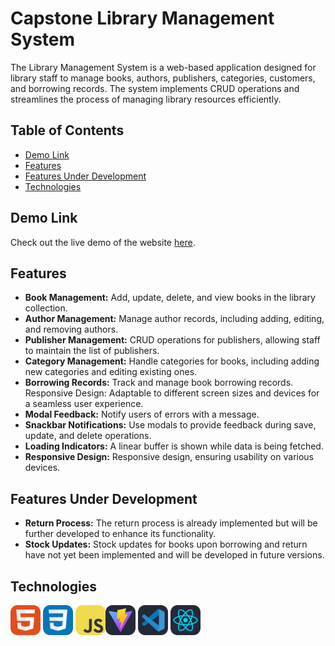# Capstone Library Management System

The Library Management System is a web-based application designed for library staff to manage books, authors, publishers, categories, customers, and borrowing records. The system implements CRUD operations and streamlines the process of managing library resources efficiently. 



## Table of Contents
- [Demo Link](#demo-link)
- [Features](#features)
- [Features Under Development](#features-under-development)
- [Technologies](#technologies)

## Demo Link

Check out the live demo of the website [here]().

## Features

- **Book Management:** Add, update, delete, and view books in the library collection.
- **Author Management:** Manage author records, including adding, editing, and removing authors.
- **Publisher Management:** CRUD operations for publishers, allowing staff to maintain the list of publishers.
- **Category Management:** Handle categories for books, including adding new categories and editing existing ones.
- **Borrowing Records:** Track and manage book borrowing records.
Responsive Design: Adaptable to different screen sizes and devices for a seamless user experience.
- **Modal Feedback:**  Notify users of errors with a message.
- **Snackbar Notifications:** Use modals to provide feedback during save, update, and delete operations.
- **Loading Indicators:**  A linear buffer is shown while data is being fetched.
- **Responsive Design:** Responsive design, ensuring usability on various devices.

## Features Under Development

- **Return Process:** The return process is already implemented but will be further developed to enhance its functionality.
- **Stock Updates:** Stock updates for books upon borrowing and return have not yet been implemented and will be developed in future versions.

## Technologies

<img src="./public/icons/HTML.svg" width="48"> <img src="./public/icons/CSS.svg" width="48"> <img src="./public/icons/JavaScript.svg" width="48"><img src="./public/icons/Vite-Dark.svg" width="48"> <img src="./public/icons/VSCode-Dark.svg" width="48"> <img src="./public/icons/React-Dark.svg" width="48">